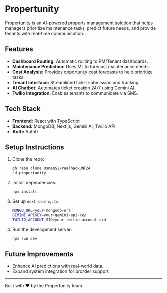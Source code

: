 # Propertunity

Propertunity is an AI-powered property management solution that helps managers prioritize maintenance tasks, predict future needs, and provide tenants with real-time communication.

## Features

- **Dashboard Routing:** Automatic routing to PM/Tenant dashboards.
- **Maintenance Prediction:** Uses ML to forecast maintenance needs.
- **Cost Analysis:** Provides opportunity cost forecasts to help prioritize tasks.
- **Tenant Interface:** Streamlined ticket submission and tracking.
- **AI Chatbot:** Automates ticket creation 24/7 using Gemini AI.
- **Twilio Integration:** Enables tenants to communicate via SMS.

## Tech Stack

- **Frontend:** React with TypeScript
- **Backend:** MongoDB, Next.js, Gemini AI, Twilio API
- **Auth:** Auth0

## Setup Instructions

1. Clone the repo:

   ```bash
   gh repo clone UsmanS2/realhackUNT24
   cd propertunity
   ```

2. Install dependencies:

   ```bash
   npm install
   ```

3. Set up `next.config.ts`:

   ```bash
   MONGO_URL=your-mongodb-url
   GEMINI_APIKEY=your-gemini-api-key
   TWILIO_ACCOUNT_SID=your-twilio-account-sid
   ```

4. Run the development server:
   ```bash
   npm run dev
   ```

## Future Improvements

- Enhance AI predictions with real-world data.
- Expand system integration for broader support.

---

Built with ❤️ by the Propertunity team.

```

```
